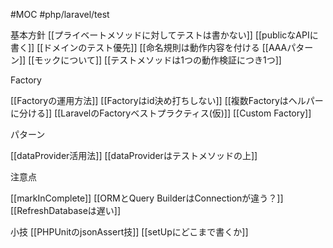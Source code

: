 #MOC #php/laravel/test 

基本方針
[[プライベートメソッドに対してテストは書かない]]
[[publicなAPIに書く]]
[[ドメインのテスト優先]]
[[命名規則は動作内容を付ける
[[AAAパターン]]
[[モックについて]]
[[テストメソッドは1つの動作検証につき1つ]]

Factory

[[Factoryの運用方法]]
[[Factoryはid決め打ちしない]]
[[複数Factoryはヘルパーに分ける]]
[[LaravelのFactoryベストプラクティス(仮)]]
[[Custom Factory]]


パターン

[[dataProvider活用法]]
[[dataProviderはテストメソッドの上]]

注意点

[[markInComplete]]
[[ORMとQuery BuilderはConnectionが違う？]]
[[RefreshDatabaseは遅い]]


小技
[[PHPUnitのjsonAssert技]]
[[setUpにどこまで書くか]]


